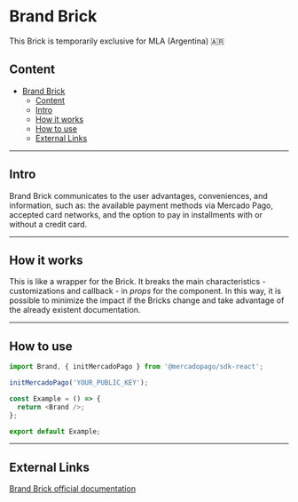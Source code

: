 # Brand Brick
This Brick is temporarily exclusive for MLA (Argentina) 🇦🇷

## Content

- [Brand Brick](#brand-brick)
  - [Content](#content)
  - [Intro](#intro)
  - [How it works](#how-it-works)
  - [How to use](#how-to-use)
  - [External Links](#external-links)

---

## Intro

Brand Brick communicates to the user advantages, conveniences, and information, such as: the available payment methods via Mercado Pago, accepted card networks, and the option to pay in installments with or without a credit card.

---

## How it works

This is like a wrapper for the Brick. It breaks the main characteristics - customizations and callback - in _props_ for the component. In this way, it is possible to minimize the impact if the Bricks change and take advantage of the already existent documentation.

---

## How to use

```ts
import Brand, { initMercadoPago } from '@mercadopago/sdk-react';

initMercadoPago('YOUR_PUBLIC_KEY');

const Example = () => {
  return <Brand />;
};

export default Example;
```

---

## External Links

[Brand Brick official documentation](https://www.mercadopago.com.ar/developers/en/docs/checkout-bricks/brand-brick/introduction)
